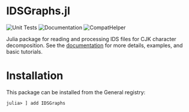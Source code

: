 # IDSGraphs.jl
![Unit Tests](https://github.com/tmthyln/IDSGraphs.jl/workflows/Unit%20Tests/badge.svg?branch=main)
![Documentation](https://github.com/tmthyln/IDSGraphs.jl/workflows/Documentation/badge.svg)
![CompatHelper](https://github.com/tmthyln/IDSGraphs.jl/workflows/CompatHelper/badge.svg)

Julia package for reading and processing IDS files for CJK character decomposition. See the [documentation](https://tmthyln.github.io/IDSGraphs.jl/latest/) for more details, examples, and basic tutorials.

# Installation
This package can be installed from the General registry:
```julia-repl
julia> ] add IDSGraphs
```
